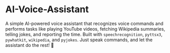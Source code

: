 # AI-Voice-Assistant
  A simple AI-powered voice assistant that recognizes voice commands and performs tasks like playing YouTube videos, fetching Wikipedia summaries, telling jokes, and reporting the time. Built with `speechrecognition`, `pyttsx3`, `pywhatkit`, `wikipedia`, and `pyjokes`. Just speak commands, and let the assistant do the rest! 🚀
